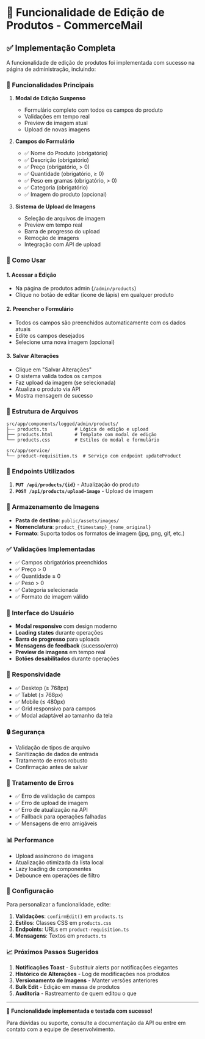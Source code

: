 # 📝 Funcionalidade de Edição de Produtos - CommerceMail

## ✅ **Implementação Completa**

A funcionalidade de edição de produtos foi implementada com sucesso na página de administração, incluindo:

### **🔧 Funcionalidades Principais**

1. **Modal de Edição Suspenso**
   - Formulário completo com todos os campos do produto
   - Validações em tempo real
   - Preview de imagem atual
   - Upload de novas imagens

2. **Campos do Formulário**
   - ✅ Nome do Produto (obrigatório)
   - ✅ Descrição (obrigatório)
   - ✅ Preço (obrigatório, > 0)
   - ✅ Quantidade (obrigatório, ≥ 0)
   - ✅ Peso em gramas (obrigatório, > 0)
   - ✅ Categoria (obrigatório)
   - ✅ Imagem do produto (opcional)

3. **Sistema de Upload de Imagens**
   - Seleção de arquivos de imagem
   - Preview em tempo real
   - Barra de progresso do upload
   - Remoção de imagens
   - Integração com API de upload

### **🚀 Como Usar**

#### **1. Acessar a Edição**
- Na página de produtos admin (`/admin/products`)
- Clique no botão de editar (ícone de lápis) em qualquer produto

#### **2. Preencher o Formulário**
- Todos os campos são preenchidos automaticamente com os dados atuais
- Edite os campos desejados
- Selecione uma nova imagem (opcional)

#### **3. Salvar Alterações**
- Clique em "Salvar Alterações"
- O sistema valida todos os campos
- Faz upload da imagem (se selecionada)
- Atualiza o produto via API
- Mostra mensagem de sucesso

### **📁 Estrutura de Arquivos**

```
src/app/components/logged/admin/products/
├── products.ts          # Lógica de edição e upload
├── products.html        # Template com modal de edição
└── products.css         # Estilos do modal e formulário

src/app/service/
└── product-requisition.ts  # Serviço com endpoint updateProduct
```

### **🔌 Endpoints Utilizados**

1. **`PUT /api/products/{id}`** - Atualização do produto
2. **`POST /api/products/upload-image`** - Upload de imagem

### **💾 Armazenamento de Imagens**

- **Pasta de destino**: `public/assets/images/`
- **Nomenclatura**: `product_{timestamp}_{nome_original}`
- **Formato**: Suporta todos os formatos de imagem (jpg, png, gif, etc.)

### **✅ Validações Implementadas**

- ✅ Campos obrigatórios preenchidos
- ✅ Preço > 0
- ✅ Quantidade ≥ 0
- ✅ Peso > 0
- ✅ Categoria selecionada
- ✅ Formato de imagem válido

### **🎨 Interface do Usuário**

- **Modal responsivo** com design moderno
- **Loading states** durante operações
- **Barra de progresso** para uploads
- **Mensagens de feedback** (sucesso/erro)
- **Preview de imagens** em tempo real
- **Botões desabilitados** durante operações

### **📱 Responsividade**

- ✅ Desktop (≥ 768px)
- ✅ Tablet (≤ 768px)
- ✅ Mobile (≤ 480px)
- ✅ Grid responsivo para campos
- ✅ Modal adaptável ao tamanho da tela

### **🔒 Segurança**

- Validação de tipos de arquivo
- Sanitização de dados de entrada
- Tratamento de erros robusto
- Confirmação antes de salvar

### **🚨 Tratamento de Erros**

- ✅ Erro de validação de campos
- ✅ Erro de upload de imagem
- ✅ Erro de atualização na API
- ✅ Fallback para operações falhadas
- ✅ Mensagens de erro amigáveis

### **📊 Performance**

- Upload assíncrono de imagens
- Atualização otimizada da lista local
- Lazy loading de componentes
- Debounce em operações de filtro

### **🔧 Configuração**

Para personalizar a funcionalidade, edite:

1. **Validações**: `confirmEdit()` em `products.ts`
2. **Estilos**: Classes CSS em `products.css`
3. **Endpoints**: URLs em `product-requisition.ts`
4. **Mensagens**: Textos em `products.ts`

### **📈 Próximos Passos Sugeridos**

1. **Notificações Toast** - Substituir alerts por notificações elegantes
2. **Histórico de Alterações** - Log de modificações nos produtos
3. **Versionamento de Imagens** - Manter versões anteriores
4. **Bulk Edit** - Edição em massa de produtos
5. **Auditoria** - Rastreamento de quem editou o que

---

**🎉 Funcionalidade implementada e testada com sucesso!**

Para dúvidas ou suporte, consulte a documentação da API ou entre em contato com a equipe de desenvolvimento.

